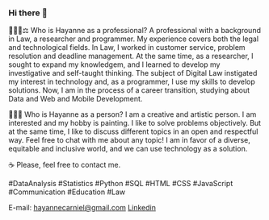 ### Hi there 👋

👩🏻‍💻⚖️ Who is Hayanne as a professional?
A professional with a background in Law, a researcher and programmer. My experience covers both the legal and technological fields. In Law, I worked in customer service, problem resolution and deadline management. At the same time, as a researcher, I sought to expand my knowledgem, and I learned to develop my investigative and self-taught thinking. The subject of Digital Law instigated my interest in technology and, as a programmer, I use my skills to develop solutions. Now, I am in the process of a career transition, studying about Data and Web and Mobile Development.


👩🏻‍💻 Who is Hayanne as a person?
I am a creative and artistic person. I am interested and my hobby is painting. I like to solve problems objectively. But at the same time, I like to discuss different topics in an open and respectful way. Feel free to chat with me about any topic! I am in favor of a diverse, equitable and inclusive world, and we can use technology as a solution.


☕️ Please, feel free to contact me.

#DataAnalysis #Statistics #Python #SQL #HTML #CSS #JavaScript #Communication #Education #Law


E-mail: hayannecarniel@gmail.com
[Linkedin](www.linkedin.com/in/hayanne-rodrigues-carniello-cavalcante)
